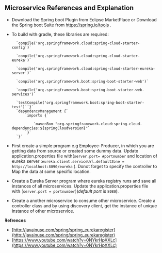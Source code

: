 
##   Microservice References and Explanation  ##

- Download the Spring boot Plugin from Eclipse MarketPlace or Download the Spring boot Suite from https://spring.io/tools .

- To build with gradle, these libraries are required:

	

		`compile('org.springframework.cloud:spring-cloud-starter-config')`

		`compile('org.springframework.cloud:spring-cloud-starter-eureka')`

		`compile('org.springframework.cloud:spring-cloud-starter-eureka-server')`

		`compile('org.springframework.boot:spring-boot-starter-web')`

		`compile('org.springframework.boot:spring-boot-starter-web-services')`

		`testCompile('org.springframework.boot:spring-boot-starter-test')``}`
		`dependencyManagement {`
			`imports {`

				`mavenBom "org.springframework.cloud:spring-cloud-dependencies:${springCloudVersion}"`
			`}`
		`}`
	
- First create a simple program e.g Employee-Producer, in which you are getting data from source or created some dummy data. Update application.properties file with(`server.port= #portnumber` and location of eureka server :`eureka.client.serviceUrl.defaultZone = http://localhost:8090/eureka` ). Donot forget to specify the controller to Map the data at some specific location.

- Create a Eureka Server program where eureka registry runs and save all instances of all microservices. Update the application.properties file with (`server.port = portnumber`)(*default port* is `8080`). 

- Create a another microservice to consume other microservice. Create a controller class and by using discovery client, get the instance of unique instance of other microservice. 


**Refrences**

- [http://javainuse.com/spring/spring_eurekaregister](http://javainuse.com/spring/spring_eurekaregister)
- [https://www.youtube.com/watch?v=0NYkrHpXXLc](https://www.youtube.com/watch?v=0NYkrHpXXLc)
